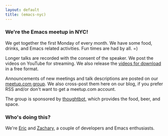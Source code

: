 ```yaml
---
layout: default
title: (emacs-nyc)
---
```


### We're the Emacs meetup in NYC!

We get together the first Monday of every month. We have some food, drinks, and Emacs related activities. Fun times are had by all. =)

Longer talks are recorded with the consent of the speaker. We post the videos on YouTube for streaming. We also release the [videos for download] in a free format.

Announcements of new meetings and talk descriptions are posted on our [meetup.com group]. We also cross-post them here on our blog, if you prefer RSS and/or don't want to get a meetup.com account.

The group is sponsored by [thoughtbot], which provides the food, beer, and space.

### Who's doing this?

We're [Eric] and [Zachary], a couple of developers and Emacs enthusiasts.

[videos for download]: /videos.html
[meetup.com group]: http://www.meetup.com/New-York-Emacs-Meetup/
[Eric]: http://www.tabfugni.cc
[thoughtbot]: http://thoughtbot.com
[Zachary]: http://zck.me

